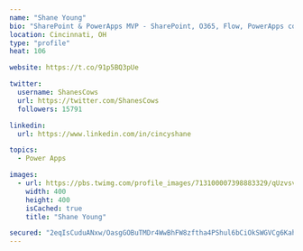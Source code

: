 ```yaml
---
name: "Shane Young"
bio: "SharePoint & PowerApps MVP - SharePoint, O365, Flow, PowerApps consulting? @PowerApps911 | Pure Snark? You found it."
location: Cincinnati, OH
type: "profile"
heat: 106

website: https://t.co/91p5BQ3pUe

twitter:
  username: ShanesCows
  url: https://twitter.com/ShanesCows
  followers: 15791

linkedin:
  url: https://www.linkedin.com/in/cincyshane

topics:
  - Power Apps

images:
  - url: https://pbs.twimg.com/profile_images/713100007398883329/qUzvsvQ3_400x400.jpg
    width: 400
    height: 400
    isCached: true
    title: "Shane Young"

secured: "2eqIsCuduANxw/OasgGOBuTMDr4WwBhFW8zftha4PShul6bCiOkSWGVCg6Kahlc4vDsXtl4/EeXxiogZxGktrnUR3H9MzYOGrGw4JtlcFibubyMkVsEdnvRe1vx8vPRVI3wT5ZLJa1T9/DOlltyOcR2xC0VMz213lnV4OBcU8GDcHMmiEQkWvw6cS6BbbsCzf3wAWA146mEDEGmeHYzWXWN/W6cwMIpViUJLsX7+l4ZHj8qoenosLWnnG0I4+l2UfHWeuCxYOsZ7V1rYkflk9NJgh7e6LDrGISxK7biCkp95xqchXe+rE1ijQ3r5vqTA+KPT2uzRUR8/HEPvI7mv2agrqeKV0SVqPUklmUrSlbVFTIShZ8oPsUliHC3jhWIb2o6BajwQ2gjdk/Qo7F3wnoqhqXfjrgCcGaxX4kiFB9w=;5ss3h7/4blA4yV7uyVym5g=="
---
```


